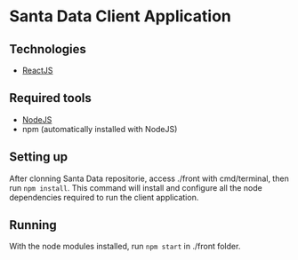 # Santa Data Client Application

## Technologies

* [ReactJS](https://reactjs.org/)

## Required tools

* [NodeJS](https://nodejs.org/en/)
* npm (automatically installed with NodeJS)

## Setting up

After clonning Santa Data repositorie, access ./front with cmd/terminal, then run `npm install`. This command will install and configure all the node dependencies required to run the client application.

## Running

With the node modules installed, run `npm start` in ./front folder.

